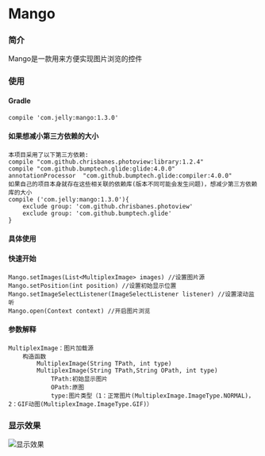 # Mango
### 简介
Mango是一款用来方便实现图片浏览的控件
### 使用
#### Gradle
	compile 'com.jelly:mango:1.3.0'
#### 如果想减小第三方依赖的大小
    本项目采用了以下第三方依赖:
    compile "com.github.chrisbanes.photoview:library:1.2.4"
    compile "com.github.bumptech.glide:glide:4.0.0"
    annotationProcessor  "com.github.bumptech.glide:compiler:4.0.0"
    如果自己的项目本身就存在这些相关联的依赖库(版本不同可能会发生问题)，想减少第三方依赖库的大小
    compile ('com.jelly:mango:1.3.0'){
        exclude group: 'com.github.chrisbanes.photoview'
        exclude group: 'com.github.bumptech.glide'
    }
#### 具体使用
#### 快速开始
	Mango.setImages(List<MultiplexImage> images) //设置图片源
	Mango.setPosition(int position) //设置初始显示位置
	Mango.setImageSelectListener(ImageSelectListener listener) //设置滚动监听
	Mango.open(Context context) //开启图片浏览
#### 参数解释
	MultiplexImage：图片加载源
		构造函数
		    MultiplexImage(String TPath, int type)
		    MultiplexImage(String TPath,String OPath, int type)
		        TPath:初始显示图片
	        	OPath:原图
		        type:图片类型（1：正常图片(MultiplexImage.ImageType.NORMAL)，2：GIF动图(MultiplexImage.ImageType.GIF)）
### 显示效果
![显示效果](http://upload-images.jianshu.io/upload_images/2098384-534c8f1685f438f4.png)